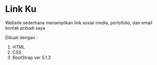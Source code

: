 # Link Ku

Website sederhana menampilkan link sosial media, portofolio, dan email kontak pribadi saya

Dibuat dengan :

1. HTML
2. CSS
3. BootStrap ver 5.1.3
